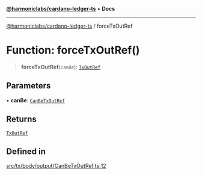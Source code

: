 [**@harmoniclabs/cardano-ledger-ts**](../README.md) • **Docs**

***

[@harmoniclabs/cardano-ledger-ts](../globals.md) / forceTxOutRef

# Function: forceTxOutRef()

> **forceTxOutRef**(`canBe`): [`TxOutRef`](../classes/TxOutRef.md)

## Parameters

• **canBe**: [`CanBeTxOutRef`](../type-aliases/CanBeTxOutRef.md)

## Returns

[`TxOutRef`](../classes/TxOutRef.md)

## Defined in

[src/tx/body/output/CanBeTxOutRef.ts:12](https://github.com/HarmonicLabs/cardano-ledger-ts/blob/94dd590ffe94133126b0d8d49920fc7b002e1975/src/tx/body/output/CanBeTxOutRef.ts#L12)
